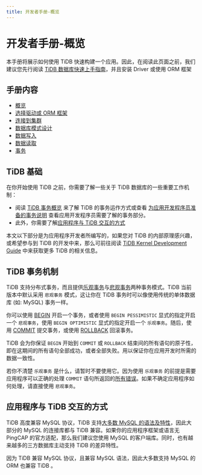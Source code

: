 ```yaml
---
title: 开发者手册-概览
---
```


# 开发者手册-概览

本手册将展示如何使用 TiDB 快速构建一个应用。因此，在阅读此页面之前，我们建议您先行阅读 [TiDB 数据库快速上手指南](https://docs.pingcap.com/zh/tidb/stable/quick-start-with-tidb)，并且安装 Driver 或使用 ORM 框架

## 手册内容

- [概览](#tidb-基础)
- [选择驱动或 ORM 框架](/develop/choose-driver-or-orm.md)
- [连接到集群](/develop/connect-to-tidb.md)
- [数据库模式设计](/develop/schema-design-overview.md)
- [数据写入](/develop/insert-data.md)
- [数据读取](/develop/get-data-from-single-table.md)
- [事务](/develop/transaction-overview-for-dev.md)

## TiDB 基础

在你开始使用 TiDB 之前，你需要了解一些关于 TiDB 数据库的一些重要工作机制：

- 阅读 [TiDB 事务概览](https://docs.pingcap.com/zh/tidb/stable/transaction-overview) 来了解 TiDB 的事务运作方式或查看 [为应用开发程序员准备的事务说明](/develop/transaction-overview-for-dev.md) 查看应用开发程序员需要了解的事务部分。
- 此外，你需要了解[应用程序与 TiDB 交互的方式](#应用程序与-tidb-交互的方式)

本文以下部分是为应用程序开发者所编写的，如果您对 TiDB 的内部原理感兴趣，或希望参与到 TiDB 的开发中来，那么可前往阅读 [TiDB Kernel Development Guide](https://pingcap.github.io/tidb-dev-guide/) 中来获取更多 TiDB 的相关信息。

## TiDB 事务机制

TiDB 支持分布式事务，而且提供[乐观事务](https://docs.pingcap.com/zh/tidb/stable/optimistic-transaction)与[悲观事务](https://docs.pingcap.com/zh/tidb/stable/pessimistic-transaction)两种事务模式。TiDB 当前版本中默认采用 `悲观事务` 模式，这让你在 TiDB 事务时可以像使用传统的单体数据库 (如: MySQL) 事务一样。

你可以使用 [BEGIN](https://docs.pingcap.com/zh/tidb/stable/sql-statement-begin) 开启一个事务，或者使用 `BEGIN PESSIMISTIC` 显式的指定开启一个 `悲观事务`，使用 `BEGIN OPTIMISTIC` 显式的指定开启一个 `乐观事务`。随后，使用 [COMMIT](https://docs.pingcap.com/zh/tidb/stable/sql-statement-commit) 提交事务，或使用 [ROLLBACK](https://docs.pingcap.com/zh/tidb/stable/sql-statement-rollback) 回滚事务。

TiDB 会为你保证 `BEGIN` 开始到 `COMMIT` 或 `ROLLBACK` 结束间的所有语句的原子性，即在这期间的所有语句全部成功，或者全部失败。用以保证你在应用开发时所需的数据一致性。

若你不清楚 `乐观事务` 是什么，请暂时不要使用它。因为使用 `乐观事务` 的前提是需要应用程序可以正确的处理 `COMMIT` 语句所返回的[所有错误](https://docs.pingcap.com/zh/tidb/stable/error-codes)。如果不确定应用程序如何处理，请直接使用 `悲观事务`。

## 应用程序与 TiDB 交互的方式

TiDB 高度兼容 MySQL 协议，TiDB 支持[大多数 MySQL 的语法及特性](https://docs.pingcap.com/zh/tidb/stable/mysql-compatibility)，因此大部分的 MySQL 的连接库都与 TiDB 兼容。如果你的应用程序框架或语言无 PingCAP 的官方适配，那么我们建议您使用 MySQL 的客户端库。同时，也有越来越多的三方数据库主动支持 TiDB 的差异特性。

因为 TiDB 兼容 MySQL 协议，且兼容 MySQL 语法，因此大多数支持 MySQL 的 ORM 也兼容 TiDB 。
